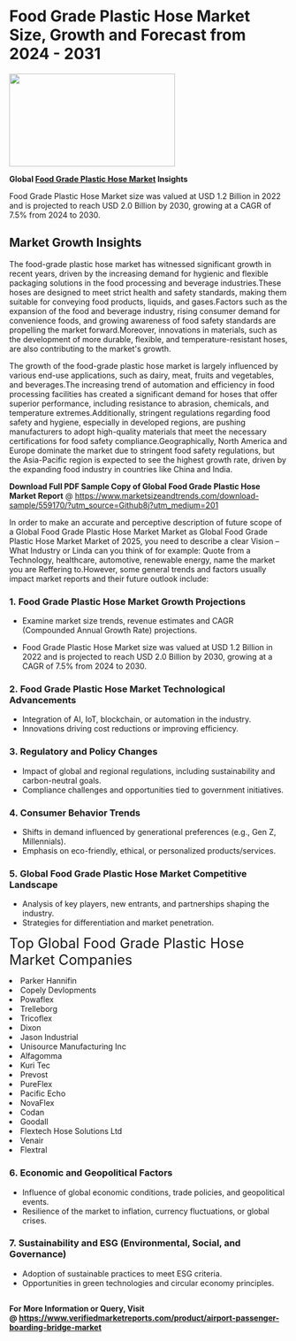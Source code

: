 <H1>Food Grade Plastic Hose Market Size, Growth and Forecast from 2024 - 2031</H1><img class="aligncenter size-medium wp-image-584254" src="https://thirdeyenews.in/wp-content/uploads/2024/09/Global-Market-Research-300x168.jpeg" alt="" width="300" height="168" /><p><strong>Global&nbsp;<a href="https://www.marketsizeandtrends.com/download-sample/559170/?utm_source=Github8j?utm_medium=201">Food Grade Plastic Hose Market</a> Insights</strong></p><p>Food Grade Plastic Hose Market size was valued at USD 1.2 Billion in 2022 and is projected to reach USD 2.0 Billion by 2030, growing at a CAGR of 7.5% from 2024 to 2030.</p><p><h2>Market Growth Insights</h2> <p>The food-grade plastic hose market has witnessed significant growth in recent years, driven by the increasing demand for hygienic and flexible packaging solutions in the food processing and beverage industries.These hoses are designed to meet strict health and safety standards, making them suitable for conveying food products, liquids, and gases.Factors such as the expansion of the food and beverage industry, rising consumer demand for convenience foods, and growing awareness of food safety standards are propelling the market forward.Moreover, innovations in materials, such as the development of more durable, flexible, and temperature-resistant hoses, are also contributing to the market's growth.</p> <p>The growth of the food-grade plastic hose market is largely influenced by various end-use applications, such as dairy, meat, fruits and vegetables, and beverages.The increasing trend of automation and efficiency in food processing facilities has created a significant demand for hoses that offer superior performance, including resistance to abrasion, chemicals, and temperature extremes.Additionally, stringent regulations regarding food safety and hygiene, especially in developed regions, are pushing manufacturers to adopt high-quality materials that meet the necessary certifications for food safety compliance.Geographically, North America and Europe dominate the market due to stringent food safety regulations, but the Asia-Pacific region is expected to see the highest growth rate, driven by the expanding food industry in countries like China and India.</p> <p><span class=""><strong>Download Full PDF Sample Copy of Global Food Grade Plastic Hose Market Report</strong> @ <a href="https://www.marketsizeandtrends.com/download-sample/559170/?utm_source=Github8j?utm_medium=201" target="_blank">https://www.marketsizeandtrends.com/download-sample/559170/?utm_source=Github8j?utm_medium=201</a></span></p><p>In order to make an accurate and perceptive description of future scope of a Global&nbsp;Food Grade Plastic Hose Market Market as Global&nbsp;Food Grade Plastic Hose Market Market of 2025, you need to describe a clear Vision &ndash; What Industry or Linda can you think of for example: Quote from a Technology, healthcare, automotive, renewable energy, name the market you are Reffering to.However, some general trends and factors usually impact market reports and their future outlook include:</p><h3>1.&nbsp;<strong>Food Grade Plastic Hose Market Growth Projections</strong></h3><ul><li>Examine market size trends, revenue estimates and CAGR (Compounded Annual Growth Rate) projections.</li><li><p>Food Grade Plastic Hose Market size was valued at USD 1.2 Billion in 2022 and is projected to reach USD 2.0 Billion by 2030, growing at a CAGR of 7.5% from 2024 to 2030.</p></li></ul><h3>2.&nbsp;<strong>Food Grade Plastic Hose Market Technological Advancements</strong></h3><ul><li>Integration of AI, IoT, blockchain, or automation in the industry.</li><li>Innovations driving cost reductions or improving efficiency.</li></ul><h3>3.&nbsp;<strong>Regulatory and Policy Changes</strong></h3><ul><li>Impact of global and regional regulations, including sustainability and carbon-neutral goals.</li><li>Compliance challenges and opportunities tied to government initiatives.</li></ul><h3>4.&nbsp;<strong>Consumer Behavior Trends</strong></h3><ul><li>Shifts in demand influenced by generational preferences (e.g., Gen Z, Millennials).</li><li>Emphasis on eco-friendly, ethical, or personalized products/services.</li></ul><h3>5.&nbsp;<strong>Global Food Grade Plastic Hose Market Competitive Landscape</strong></h3><ul><li>Analysis of key players, new entrants, and partnerships shaping the industry.</li><li>Strategies for differentiation and market penetration.</li></ul><p data-pm-slice="1 1 []"><span style="color: inherit; font-family: inherit; font-size: 25px;">Top Global Food Grade Plastic Hose Market Companies</span></p><div class="" data-test-id=""><p><li>Parker Hannifin</li><li> Copely Devlopments</li><li> Powaflex</li><li> Trelleborg</li><li> Tricoflex</li><li> Dixon</li><li> Jason Industrial</li><li> Unisource Manufacturing Inc</li><li> Alfagomma</li><li> Kuri Tec</li><li> Prevost</li><li> PureFlex</li><li> Pacific Echo</li><li> NovaFlex</li><li> Codan</li><li> Goodall</li><li> Flextech Hose Solutions Ltd</li><li> Venair</li><li> Flextral</li></p></div><h3>6.&nbsp;<strong>Economic and Geopolitical Factors</strong></h3><ul><li>Influence of global economic conditions, trade policies, and geopolitical events.</li><li>Resilience of the market to inflation, currency fluctuations, or global crises.</li></ul><h3>7.&nbsp;<strong>Sustainability and ESG (Environmental, Social, and Governance)</strong></h3><ul><li>Adoption of sustainable practices to meet ESG criteria.</li><li>Opportunities in green technologies and circular economy principles.</li></ul><h2><strong style="font-size: 14px;">For More Information or Query, Visit @&nbsp;</strong><a style="background-color: #ffffff; font-size: 14px;" href="https://www.marketsizeandtrends.com/report/food-grade-plastic-hose-market/" target="_blank">https://www.verifiedmarketreports.com/product/airport-passenger-boarding-bridge-market</a></h2>